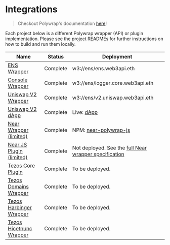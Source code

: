 # Integrations

> Checkout Polywrap's documentation [here](https://docs.polywrap.io)!

Each project below is a different Polywrap wrapper (API) or plugin implementation. Please see the project READMEs for further instructions on how to build and run them locally.

| Name                                         | Status   | Deployment                                                                 |
| -------------------------------------------- | -------- | -------------------------------------------------------------------------- |
| [ENS Wrapper](./ens/wrapper)                 | Complete | w3://ens/ens.web3api.eth                                                   |
| [Console Wrapper](./console/wrapper)         | Complete | w3://ens/logger.core.web3api.eth                                           |
| [Uniswap V2 Wrapper](./uniswapv2/wrapper)    | Complete | w3://ens/v2.uniswap.web3api.eth                                            |
| [Uniswap V2 dApp](./uniswapv2)               | Complete | Live: [dApp](https://demo.uniswap.polywrap.io/)                            |
| [Near Wrapper (limited)](./near/wrapper)     | Complete | NPM: [near-polywrap-js](https://www.npmjs.com/package/near-polywrap-js)    |
| [Near JS Plugin (limited)](./near/plugin-js) | Complete | Not deployed. See the [full Near wrapper specification](near/Near%20Polywrapper%20Specification.md) |
| [Tezos Core Plugin](./tezos/plugin-js)     		   | Complete | To be deployed.    |
| [Tezos Domains Wrapper](./tezos/tezos-domains-wrapper/wrapper)     | Complete | To be deployed.    |
| [Tezos Harbinger Wrapper](./tezos/harbinger/wrapper)       | Complete | To be deployed.    |
| [Tezos Hicetnunc Wrapper](./tezos/hicetnunc/wrapper)       | Complete | To be deployed.    |